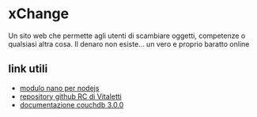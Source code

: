 # xChange
Un sito web che permette agli utenti di scambiare oggetti, competenze o qualsiasi altra cosa. Il denaro non esiste... un vero e proprio baratto online

## link utili
- [modulo nano per nodejs]([https://link](https://www.npmjs.com/package/nano))
- [repository github RC di Vitaletti]([https://link](https://github.com/andreavitaletti/RC))
- [documentazione couchdb 3.0.0](https://docs.couchdb.org/en/3.0.0/index.html)

